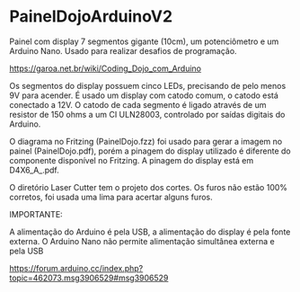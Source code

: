 # PainelDojoArduinoV2
Painel com display 7 segmentos gigante (10cm), um potenciômetro e um 
Arduino Nano. Usado para realizar desafios de programação.

https://garoa.net.br/wiki/Coding_Dojo_com_Arduino

Os segmentos do display possuem cinco LEDs, precisando de pelo menos 9V 
para acender. É usado um display com catodo comum, o catodo está 
conectado a 12V. O catodo de cada segmento é ligado através de um 
resistor de 150 ohms a um CI ULN28003, controlado por saídas digitais do 
Arduino.

O diagrama no Fritzing (PainelDojo.fzz) foi usado para gerar a imagem no 
painel (PainelDojo.pdf), porém a pinagem do display utilizado é diferente 
do componente disponível no Fritzing. A pinagem do display está em 
D4X6_A_.pdf.

O diretório Laser Cutter tem o projeto dos cortes. Os furos não estão
100% corretos, foi usada uma lima para acertar alguns furos.

IMPORTANTE:
 
A alimentação do Arduino é pela USB, a alimentação do display é pela fonte externa.
O Arduino Nano não permite alimentação simultânea externa e pela USB

https://forum.arduino.cc/index.php?topic=462073.msg3906529#msg3906529


